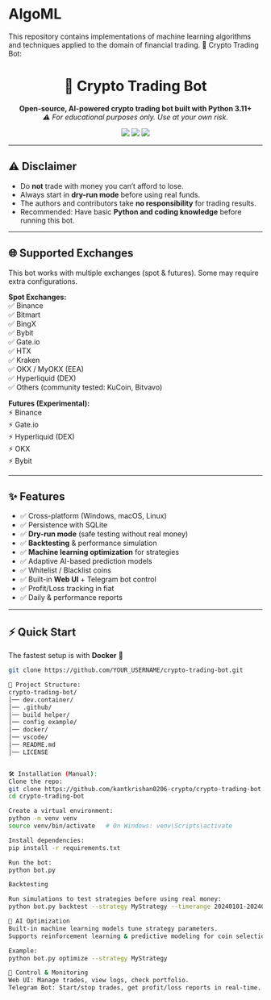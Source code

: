 # AlgoML
This repository contains implementations of machine learning algorithms and techniques applied to the domain of financial trading.
🚀 Crypto Trading Bot:


<h1 align="center">🚀 Crypto Trading Bot</h1>
<p align="center">
  <b>Open-source, AI-powered crypto trading bot built with Python 3.11+</b>  
  <br/>
  <i>⚠️ For educational purposes only. Use at your own risk.</i>
</p>

<p align="center">
  <a href="#"><img src="https://img.shields.io/badge/Python-3.11+-blue.svg"></a>
  <a href="#"><img src="https://img.shields.io/badge/Platform-Windows%20|%20Linux%20|%20macOS-success"></a>
  <a href="#"><img src="https://img.shields.io/badge/License-MIT-lightgrey"></a>
</p>

---

## ⚠️ Disclaimer

- Do **not** trade with money you can’t afford to lose.  
- Always start in **dry-run mode** before using real funds.  
- The authors and contributors take **no responsibility** for trading results.  
- Recommended: Have basic **Python and coding knowledge** before running this bot.  

---

## 🌐 Supported Exchanges

This bot works with multiple exchanges (spot & futures). Some may require extra configurations.

**Spot Exchanges:**  
✅ Binance  
✅ Bitmart  
✅ BingX  
✅ Bybit  
✅ Gate.io  
✅ HTX  
✅ Kraken  
✅ OKX / MyOKX (EEA)  
✅ Hyperliquid (DEX)  
✅ Others (community tested: KuCoin, Bitvavo)  

**Futures (Experimental):**  
⚡ Binance  
⚡ Gate.io  
⚡ Hyperliquid (DEX)  
⚡ OKX  
⚡ Bybit  

---

## ✨ Features

- ✅ Cross-platform (Windows, macOS, Linux)  
- ✅ Persistence with SQLite  
- ✅ **Dry-run mode** (safe testing without real money)  
- ✅ **Backtesting** & performance simulation  
- ✅ **Machine learning optimization** for strategies  
- ✅ Adaptive AI-based prediction models  
- ✅ Whitelist / Blacklist coins  
- ✅ Built-in **Web UI** + Telegram bot control  
- ✅ Profit/Loss tracking in fiat  
- ✅ Daily & performance reports  

---

## ⚡ Quick Start

The fastest setup is with **Docker** 🐳

```bash
git clone https://github.com/YOUR_USERNAME/crypto-trading-bot.git

📂 Project Structure:
crypto-trading-bot/
│── dev.container/              
│── .github/          
│── build helper/         
│── config example/           
│── docker/                 
│── vscode/           
│── README.md   
│── LICENSE         


🛠️ Installation (Manual):
Clone the repo:
git clone https://github.com/kantkrishan0206-crypto/crypto-trading-bot.git
cd crypto-trading-bot

Create a virtual environment:
python -m venv venv
source venv/bin/activate   # On Windows: venv\Scripts\activate

Install dependencies:
pip install -r requirements.txt

Run the bot:
python bot.py

Backtesting

Run simulations to test strategies before using real money:
python bot.py backtest --strategy MyStrategy --timerange 20240101-20240601

🤖 AI Optimization
Built-in machine learning models tune strategy parameters.
Supports reinforcement learning & predictive modeling for coin selection.

Example:
python bot.py optimize --strategy MyStrategy

📱 Control & Monitoring
Web UI: Manage trades, view logs, check portfolio.
Telegram Bot: Start/stop trades, get profit/loss reports in real-time.

